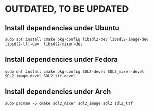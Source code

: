# OUTDATED, TO BE UPDATED

## Install dependencies under Ubuntu

```
sudo apt install cmake pkg-config libsdl2-dev libsdl2-image-dev libsdl2-ttf-dev  libsdl2-mixer-dev
```

## Install dependencies under Fedora

```
sudo dnf install cmake pkg-config SDL2-devel SDL2_mixer-devel SDL2_image-devel SDL2_ttf-devel
```

## Install dependencies under Arch

```
sudo pacman -S cmake sdl2_mixer sdl2_image sdl2 sdl2_ttf
```
